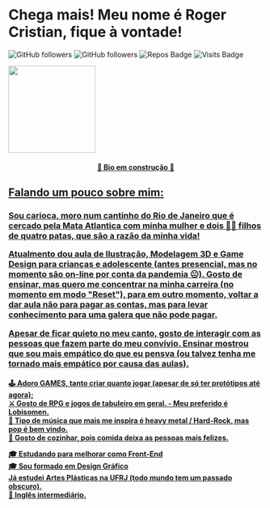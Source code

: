 # Chega mais! Meu nome é Roger Cristian, fique à vontade!




<!--
**rogercristian/rogercristian** is a ✨ _special_ ✨ repository because its `README.md` (this file) appears on your GitHub profile.

Here are some ideas to get you started:

- 🔭 I’m currently working on ...
- 🌱 I’m currently learning ...
- 👯 I’m looking to collaborate on ...
- 🤔 I’m looking for help with ...
- 💬 Ask me about ...
- 📫 How to reach me: ...
- 😄 Pronouns: ...
- ⚡ Fun fact: ...
-->
  
![GitHub followers](https://img.shields.io/github/followers/rogercristian?style=for-the-badge)
![GitHub followers](https://img.shields.io/github/stars/rogercristian?style=for-the-badge)
![Repos Badge](https://badges.pufler.dev/repos/rogercristian?style=for-the-badge)
![Visits Badge](https://badges.pufler.dev/visits/rogercristian/rogercristian?style=for-the-badge)
  
<div style="display: inline_block">
  <a href="https://github.com/rogercristian">
  <img height="172em" src="https://github-readme-stats.vercel.app/api?username=rogercristian&show_icons=true&theme=react&include_all_commits=true&count_private=true"/>
 
</div>

<h4 align="center">
🚧 Bio em construção 🚧
  </h4>
  
  ## Falando um pouco sobre mim:  
  
<div>
 <h3> <p>
  Sou carioca, moro num cantinho do Rio de Janeiro que é cercado pela Mata Atlantica com minha mulher e dois 🐶🐶 filhos de quatro patas, que são a razão da minha vida!

  </p>
   <p>
     Atualmento dou aula de Ilustração, Modelagem 3D e Game Design para crianças e adolescente (antes presencial, mas no momento são on-line por conta da pandemia 😐). 
     Gosto de ensinar, mas quero me concentrar na minha carreira (no momento em modo "Reset"), para em outro momento, voltar a dar aula não para pagar as contas, mas para levar conhecimento para uma galera que não pode pagar.      
   </p>
   
   Apesar de ficar quieto no meu canto, gosto de interagir com as pessoas que fazem parte do meu convívio. Ensinar mostrou que sou mais empático do que eu pensva (ou talvez tenha me tornado mais empático por causa das aulas).
    </h3>
   
  <h4>
  🕹 Adoro GAMES, tanto criar quanto jogar (apesar de só ter protótipos até agora); <br/>
  ⚔ Gosto de RPG e jogos de tabuleiro em geral. - Meu preferido é Lobisomen. <br/>
  🎼 Tipo de música que mais me inspira é heavy metal / Hard-Rock, mas pop é bem vindo. <br/>
  🥘 Gosto de cozinhar, pois comida deixa as pessoas mais felizes. <br/>
  
  
  
 
  🎓 Estudando para melhorar como Front-End <br/>
  🎓 Sou formado em Design Gráfico  <br/>
      Já estudei Artes Plásticas na UFRJ (todo mundo tem um passado obscuro). <br/>
   👅 Inglês intermediário. <br/>
  
 </h4>
 <!--
 
✒  Sou  ilustrador [<a target="_blank"  href="https://www.behance.net/rogersoares2/">Potfólio no Behance</a>]
  
-->
  
  
  </div>
  
  ##
  
<div style="display: inline_block ; backgroud: #ccc">
  <a href="https://github.com/rogercristian"> 
  <img height="172emem" src="https://github-readme-stats.vercel.app/api/top-langs/?username=rogercristian&layout=compact&langs_count=7&theme=react"/>
</div>

  

